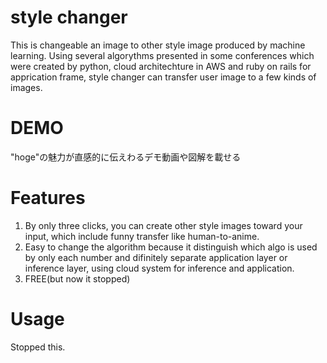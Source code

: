 # style changer
This is changeable an image to other style image produced by machine learning. Using several algorythms presented in some conferences which were created by python, cloud architechture in AWS and ruby on rails for apprication frame, style changer can transfer user image to a few kinds of images.  

# DEMO

"hoge"の魅力が直感的に伝えわるデモ動画や図解を載せる

# Features
 
1. By only three clicks, you can create other style images toward your input, which include funny transfer like human-to-anime.
2. Easy to change the algorithm because it distinguish which algo is used by only each number and difinitely separate application layer or inference layer, using cloud system for inference and application.
3. FREE(but now it stopped)

# Usage

Stopped this.
